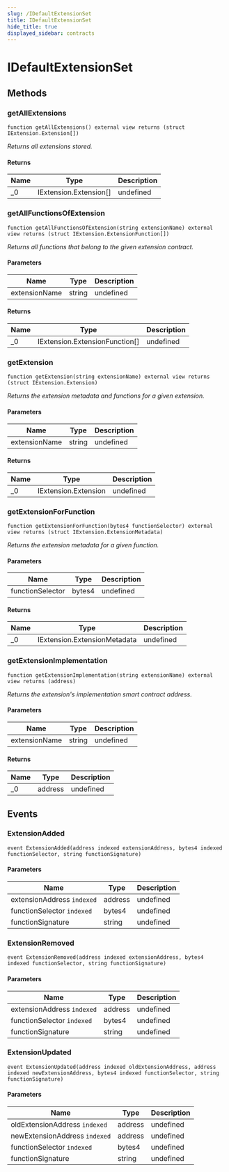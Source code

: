 ```yaml
---
slug: /IDefaultExtensionSet
title: IDefaultExtensionSet
hide_title: true
displayed_sidebar: contracts
---
```


# IDefaultExtensionSet

## Methods

### getAllExtensions

```solidity
function getAllExtensions() external view returns (struct IExtension.Extension[])
```

_Returns all extensions stored._

#### Returns

| Name | Type                   | Description |
| ---- | ---------------------- | ----------- |
| \_0  | IExtension.Extension[] | undefined   |

### getAllFunctionsOfExtension

```solidity
function getAllFunctionsOfExtension(string extensionName) external view returns (struct IExtension.ExtensionFunction[])
```

_Returns all functions that belong to the given extension contract._

#### Parameters

| Name          | Type   | Description |
| ------------- | ------ | ----------- |
| extensionName | string | undefined   |

#### Returns

| Name | Type                           | Description |
| ---- | ------------------------------ | ----------- |
| \_0  | IExtension.ExtensionFunction[] | undefined   |

### getExtension

```solidity
function getExtension(string extensionName) external view returns (struct IExtension.Extension)
```

_Returns the extension metadata and functions for a given extension._

#### Parameters

| Name          | Type   | Description |
| ------------- | ------ | ----------- |
| extensionName | string | undefined   |

#### Returns

| Name | Type                 | Description |
| ---- | -------------------- | ----------- |
| \_0  | IExtension.Extension | undefined   |

### getExtensionForFunction

```solidity
function getExtensionForFunction(bytes4 functionSelector) external view returns (struct IExtension.ExtensionMetadata)
```

_Returns the extension metadata for a given function._

#### Parameters

| Name             | Type   | Description |
| ---------------- | ------ | ----------- |
| functionSelector | bytes4 | undefined   |

#### Returns

| Name | Type                         | Description |
| ---- | ---------------------------- | ----------- |
| \_0  | IExtension.ExtensionMetadata | undefined   |

### getExtensionImplementation

```solidity
function getExtensionImplementation(string extensionName) external view returns (address)
```

_Returns the extension&#39;s implementation smart contract address._

#### Parameters

| Name          | Type   | Description |
| ------------- | ------ | ----------- |
| extensionName | string | undefined   |

#### Returns

| Name | Type    | Description |
| ---- | ------- | ----------- |
| \_0  | address | undefined   |

## Events

### ExtensionAdded

```solidity
event ExtensionAdded(address indexed extensionAddress, bytes4 indexed functionSelector, string functionSignature)
```

#### Parameters

| Name                       | Type    | Description |
| -------------------------- | ------- | ----------- |
| extensionAddress `indexed` | address | undefined   |
| functionSelector `indexed` | bytes4  | undefined   |
| functionSignature          | string  | undefined   |

### ExtensionRemoved

```solidity
event ExtensionRemoved(address indexed extensionAddress, bytes4 indexed functionSelector, string functionSignature)
```

#### Parameters

| Name                       | Type    | Description |
| -------------------------- | ------- | ----------- |
| extensionAddress `indexed` | address | undefined   |
| functionSelector `indexed` | bytes4  | undefined   |
| functionSignature          | string  | undefined   |

### ExtensionUpdated

```solidity
event ExtensionUpdated(address indexed oldExtensionAddress, address indexed newExtensionAddress, bytes4 indexed functionSelector, string functionSignature)
```

#### Parameters

| Name                          | Type    | Description |
| ----------------------------- | ------- | ----------- |
| oldExtensionAddress `indexed` | address | undefined   |
| newExtensionAddress `indexed` | address | undefined   |
| functionSelector `indexed`    | bytes4  | undefined   |
| functionSignature             | string  | undefined   |
